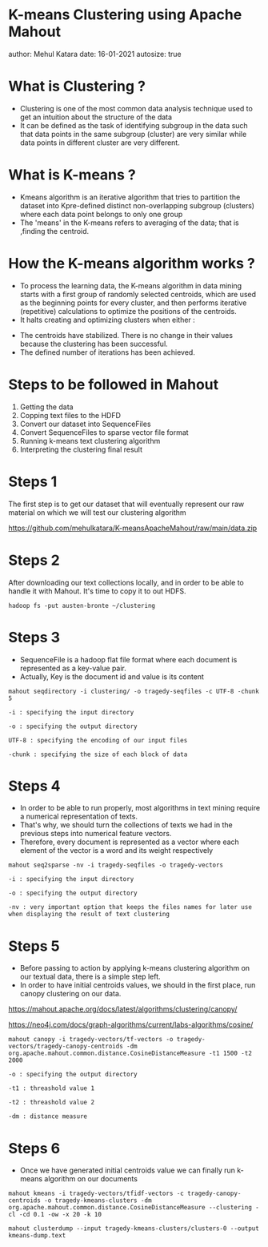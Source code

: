 K-means Clustering using Apache Mahout
========================================================
author: Mehul Katara
date: 16-01-2021
autosize: true


What is Clustering ?
========================================================

- Clustering is one of the most common data analysis technique used to get an intuition about the structure of the data
- It can be defined as the task of identifying subgroup in the data such that data points in the same subgroup (cluster) are very similar while data points in different cluster are very different.

What is K-means ?
========================================================

- Kmeans algorithm is an iterative algorithm that tries to partition the dataset into Kpre-defined distinct non-overlapping subgroup (clusters) where each data point belongs to only one group
- The 'means' in the K-means refers to averaging of the data; that is ,finding the centroid.

How the K-means algorithm works ?
========================================================

- To process the learning data, the K-means algorithm in data mining starts with a first group of randomly selected centroids, which are used as the beginning points for every cluster, and then performs iterative (repetitive) calculations to optimize the positions of the centroids.
- It halts creating and optimizing clusters when either :
 + The centroids have stabilized. There is no change in their values because the clustering has been successful.
 + The defined number of iterations has been achieved.

Steps to be followed in Mahout
========================================================

1. Getting the data
2. Copping text files to the HDFD
3. Convert our dataset into SequenceFiles
4. Convert SequenceFiles to sparse vector file format
5. Running k-means text clustering algorithm
6. Interpreting the clustering final result

Steps 1
========================================================

The first step is to get our dataset that will eventually represent our raw material on which we will test our clustering algorithm

<https://github.com/mehulkatara/K-meansApacheMahout/raw/main/data.zip>

Steps 2
========================================================

After downloading our text collections locally, and in order to be able to handle it with Mahout. It's time to copy it to out HDFS.
```
hadoop fs -put austen-bronte ~/clustering
```

Steps 3
========================================================

- SequenceFile is a hadoop flat file format where each document is represented as a key-value pair.
- Actually, Key is the document id and value is its content

```
mahout seqdirectory -i clustering/ -o tragedy-seqfiles -c UTF-8 -chunk 5

-i : specifying the input directory

-o : specifying the output directory

UTF-8 : specifying the encoding of our input files

-chunk : specifying the size of each block of data
```

Steps 4
========================================================

- In order to be able to run properly, most algorithms in text mining require a numerical representation of texts.
- That's why, we should turn the collections of texts we had in the previous steps into numerical feature vectors.
- Therefore, every document is represented as a vector where each element of the vector is a word and its weight respectively 

```
mahout seq2sparse -nv -i tragedy-seqfiles -o tragedy-vectors

-i : specifying the input directory

-o : specifying the output directory

-nv : very important option that keeps the files names for later use when displaying the result of text clustering
```

Steps 5
========================================================

- Before passing to action by applying k-means clustering algorithm on our textual data, there is a simple step left.
- In order to have initial centroids values, we should in the first place, run canopy clustering on our data.

<https://mahout.apache.org/docs/latest/algorithms/clustering/canopy/>

<https://neo4j.com/docs/graph-algorithms/current/labs-algorithms/cosine/>

```
mahout canopy -i tragedy-vectors/tf-vectors -o tragedy-vectors/tragedy-canopy-centroids -dm org.apache.mahout.common.distance.CosineDistanceMeasure -t1 1500 -t2 2000

-o : specifying the output directory

-t1 : threashold value 1

-t2 : threashold value 2

-dm : distance measure
```

Steps 6
========================================================
- Once we have generated initial centroids value we can finally run k-means algorithm on our documents

```
mahout kmeans -i tragedy-vectors/tfidf-vectors -c tragedy-canopy-centroids -o tragedy-kmeans-clusters -dm org.apache.mahout.common.distance.CosineDistanceMeasure --clustering -cl -cd 0.1 -ow -x 20 -k 10

mahout clusterdump --input tragedy-kmeans-clusters/clusters-0 --output kmeans-dump.text
```

